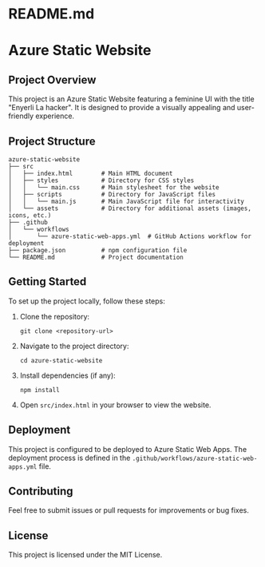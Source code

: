 # README.md

# Azure Static Website

## Project Overview
This project is an Azure Static Website featuring a feminine UI with the title "Enyerli La hacker". It is designed to provide a visually appealing and user-friendly experience.

## Project Structure
```
azure-static-website
├── src
│   ├── index.html        # Main HTML document
│   ├── styles            # Directory for CSS styles
│   │   └── main.css      # Main stylesheet for the website
│   ├── scripts           # Directory for JavaScript files
│   │   └── main.js       # Main JavaScript file for interactivity
│   └── assets            # Directory for additional assets (images, icons, etc.)
├── .github
│   └── workflows
│       └── azure-static-web-apps.yml  # GitHub Actions workflow for deployment
├── package.json          # npm configuration file
└── README.md             # Project documentation
```

## Getting Started
To set up the project locally, follow these steps:

1. Clone the repository:
   ```
   git clone <repository-url>
   ```

2. Navigate to the project directory:
   ```
   cd azure-static-website
   ```

3. Install dependencies (if any):
   ```
   npm install
   ```

4. Open `src/index.html` in your browser to view the website.

## Deployment
This project is configured to be deployed to Azure Static Web Apps. The deployment process is defined in the `.github/workflows/azure-static-web-apps.yml` file. 

## Contributing
Feel free to submit issues or pull requests for improvements or bug fixes. 

## License
This project is licensed under the MIT License.